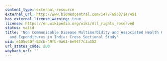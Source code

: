 ```yaml
---
content_type: external-resource
external_url: http://www.biomedcentral.com/1472-6963/14/451
has_external_license_warning: true
license: https://en.wikipedia.org/wiki/All_rights_reserved
status: valid
title: 'Non Communicable Disease Multimorbidity and Associated Health Care Utilization
  and Expenditures in India: Cross Sectional Study'
uid: e105e40f-83cb-49fb-9a61-6e94f7c3a152
url_status_code: 200
wayback_url: ''
---
```

